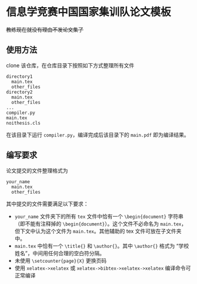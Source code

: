 # 信息学竞赛中国国家集训队论文模板

~~教练现在就没有理由不发论文集了~~

## 使用方法

clone 该仓库，在仓库目录下按照如下方式整理所有文件

```
directory1
  main.tex
  other_files
directory2
  main.tex
  other_files
...
compiler.py
main.tex
noithesis.cls
```

在该目录下运行 `compiler.py`，编译完成后该目录下的 `main.pdf` 即为编译结果。

## 编写要求

论文提交的文件整理格式为

```
your_name
  main.tex
  other_files
```

其中提交的文件需要满足以下要求：

- `your_name` 文件夹下的所有 `tex` 文件中恰有一个 `\begin{document}` 字符串（即不能有注释掉的 `\begin{document}`）。这个文件不必命名为 `main.tex`，但下文中认为这个文件为 `main.tex`。其他辅助的 tex 文件可放在子文件夹中。
- `main.tex` 中恰有一个 `\title{}` 和 `\author{}`。其中 `\author{}` 格式为 “学校 姓名”，中间用任何合理的空白符分隔。
- 未使用 `\setcounter{page}{X}` 更换页码
- 使用 `xelatex->xelatex` 或 `xelatex->bibtex->xelatex->xelatex` 编译命令可正常编译
